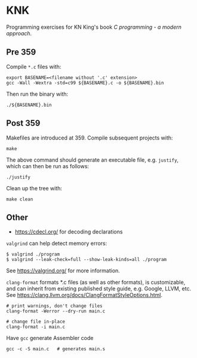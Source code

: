 # KNK

Programming exercises for KN King's book _C programming - a modern approach_.

## Pre 359

Compile `*.c` files with:

```shell
export BASENAME=<filename without '.c' extension>
gcc -Wall -Wextra -std=c99 ${BASENAME}.c -o ${BASENAME}.bin
```

Then run the binary with:

```shell
./${BASENAME}.bin
```

## Post 359

Makefiles are introduced at 359. Compile subsequent projects with:

```shell
make
```
The above command should generate an executable file, e.g. `justify`, which can then be run as follows:

```shell
./justify
```

Clean up the tree with:

```shell
make clean
```

## Other

- https://cdecl.org/ for decoding declarations


`valgrind` can help detect memory errors:

```shell
$ valgrind ./program
$ valgrind --leak-check=full --show-leak-kinds=all ./program
```

See https://valgrind.org/ for more information.

`clang-format` formats *.c files (as well as other formats), is customizable, and can inherit
from existing published style guide, e.g. Google, LLVM, etc. See
https://clang.llvm.org/docs/ClangFormatStyleOptions.html. 

```shell
# print warnings, don't change files
clang-format -Werror --dry-run main.c

# change file in-place
clang-format -i main.c
```

Have `gcc` generate Assembler code

```shell
gcc -c -S main.c   # generates main.s
```
